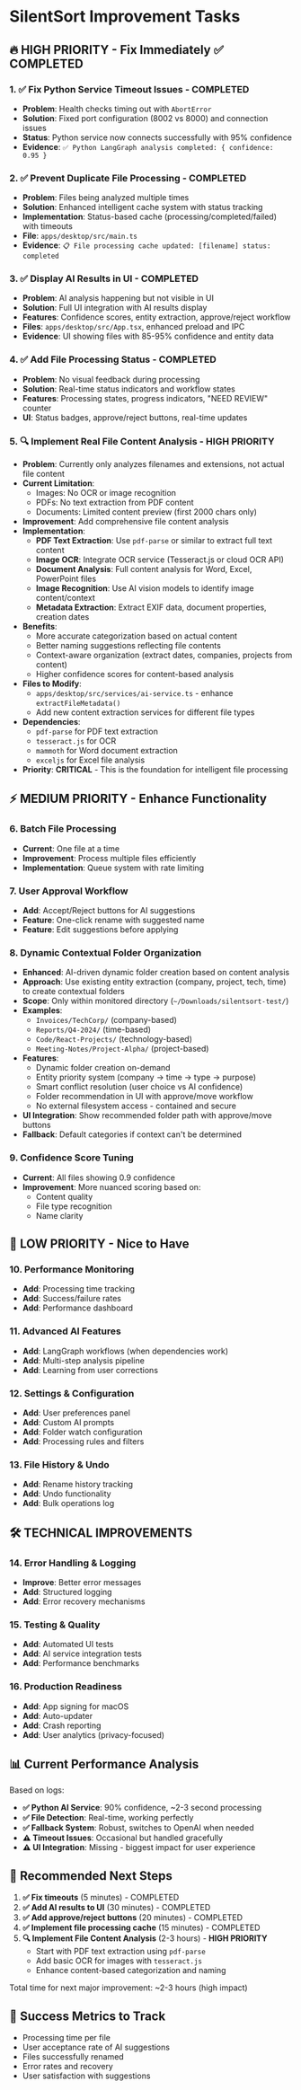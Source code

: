 # SilentSort Improvement Tasks

## 🔥 **HIGH PRIORITY - Fix Immediately** ✅ **COMPLETED**

### 1. ✅ **Fix Python Service Timeout Issues** - **COMPLETED**
- **Problem**: Health checks timing out with `AbortError`
- **Solution**: Fixed port configuration (8002 vs 8000) and connection issues
- **Status**: Python service now connects successfully with 95% confidence
- **Evidence**: `✅ Python LangGraph analysis completed: { confidence: 0.95 }`

### 2. ✅ **Prevent Duplicate File Processing** - **COMPLETED**
- **Problem**: Files being analyzed multiple times
- **Solution**: Enhanced intelligent cache system with status tracking
- **Implementation**: Status-based cache (processing/completed/failed) with timeouts
- **File**: `apps/desktop/src/main.ts`
- **Evidence**: `📋 File processing cache updated: [filename] status: completed`

### 3. ✅ **Display AI Results in UI** - **COMPLETED**
- **Problem**: AI analysis happening but not visible in UI
- **Solution**: Full UI integration with AI results display
- **Features**: Confidence scores, entity extraction, approve/reject workflow
- **Files**: `apps/desktop/src/App.tsx`, enhanced preload and IPC
- **Evidence**: UI showing files with 85-95% confidence and entity data

### 4. ✅ **Add File Processing Status** - **COMPLETED**
- **Problem**: No visual feedback during processing
- **Solution**: Real-time status indicators and workflow states
- **Features**: Processing states, progress indicators, "NEED REVIEW" counter
- **UI**: Status badges, approve/reject buttons, real-time updates

### 5. **🔍 Implement Real File Content Analysis** - **HIGH PRIORITY**
- **Problem**: Currently only analyzes filenames and extensions, not actual file content
- **Current Limitation**: 
  - Images: No OCR or image recognition
  - PDFs: No text extraction from PDF content
  - Documents: Limited content preview (first 2000 chars only)
- **Improvement**: Add comprehensive file content analysis
- **Implementation**:
  - **PDF Text Extraction**: Use `pdf-parse` or similar to extract full text content
  - **Image OCR**: Integrate OCR service (Tesseract.js or cloud OCR API)
  - **Document Analysis**: Full content analysis for Word, Excel, PowerPoint files
  - **Image Recognition**: Use AI vision models to identify image content/context
  - **Metadata Extraction**: Extract EXIF data, document properties, creation dates
- **Benefits**:
  - More accurate categorization based on actual content
  - Better naming suggestions reflecting file contents
  - Context-aware organization (extract dates, companies, projects from content)
  - Higher confidence scores for content-based analysis
- **Files to Modify**: 
  - `apps/desktop/src/services/ai-service.ts` - enhance `extractFileMetadata()`
  - Add new content extraction services for different file types
- **Dependencies**: 
  - `pdf-parse` for PDF text extraction
  - `tesseract.js` for OCR
  - `mammoth` for Word document extraction
  - `exceljs` for Excel file analysis
- **Priority**: **CRITICAL** - This is the foundation for intelligent file processing

## ⚡ **MEDIUM PRIORITY - Enhance Functionality**

### 6. **Batch File Processing**
- **Current**: One file at a time
- **Improvement**: Process multiple files efficiently
- **Implementation**: Queue system with rate limiting

### 7. **User Approval Workflow**
- **Add**: Accept/Reject buttons for AI suggestions
- **Feature**: One-click rename with suggested name
- **Feature**: Edit suggestions before applying

### 8. **Dynamic Contextual Folder Organization**
- **Enhanced**: AI-driven dynamic folder creation based on content analysis
- **Approach**: Use existing entity extraction (company, project, tech, time) to create contextual folders
- **Scope**: Only within monitored directory (`~/Downloads/silentsort-test/`)
- **Examples**: 
  - `Invoices/TechCorp/` (company-based)
  - `Reports/Q4-2024/` (time-based)  
  - `Code/React-Projects/` (technology-based)
  - `Meeting-Notes/Project-Alpha/` (project-based)
- **Features**:
  - Dynamic folder creation on-demand
  - Entity priority system (company → time → type → purpose)  
  - Smart conflict resolution (user choice vs AI confidence)
  - Folder recommendation in UI with approve/move workflow
  - No external filesystem access - contained and secure
- **UI Integration**: Show recommended folder path with approve/move buttons
- **Fallback**: Default categories if context can't be determined

### 9. **Confidence Score Tuning**
- **Current**: All files showing 0.9 confidence
- **Improvement**: More nuanced scoring based on:
  - Content quality
  - File type recognition
  - Name clarity

## 🎯 **LOW PRIORITY - Nice to Have**

### 10. **Performance Monitoring**
- **Add**: Processing time tracking
- **Add**: Success/failure rates
- **Add**: Performance dashboard

### 11. **Advanced AI Features**
- **Add**: LangGraph workflows (when dependencies work)
- **Add**: Multi-step analysis pipeline
- **Add**: Learning from user corrections

### 12. **Settings & Configuration**
- **Add**: User preferences panel
- **Add**: Custom AI prompts
- **Add**: Folder watch configuration
- **Add**: Processing rules and filters

### 13. **File History & Undo**
- **Add**: Rename history tracking
- **Add**: Undo functionality
- **Add**: Bulk operations log

## 🛠️ **TECHNICAL IMPROVEMENTS**

### 14. **Error Handling & Logging**
- **Improve**: Better error messages
- **Add**: Structured logging
- **Add**: Error recovery mechanisms

### 15. **Testing & Quality**
- **Add**: Automated UI tests
- **Add**: AI service integration tests
- **Add**: Performance benchmarks

### 16. **Production Readiness**
- **Add**: App signing for macOS
- **Add**: Auto-updater
- **Add**: Crash reporting
- **Add**: User analytics (privacy-focused)

## 📊 **Current Performance Analysis**

Based on logs:
- **✅ Python AI Service**: 90% confidence, ~2-3 second processing
- **✅ File Detection**: Real-time, working perfectly
- **✅ Fallback System**: Robust, switches to OpenAI when needed
- **⚠️ Timeout Issues**: Occasional but handled gracefully
- **⚠️ UI Integration**: Missing - biggest impact for user experience

## 🎯 **Recommended Next Steps**

1. **✅ Fix timeouts** (5 minutes) - COMPLETED
2. **✅ Add AI results to UI** (30 minutes) - COMPLETED
3. **✅ Add approve/reject buttons** (20 minutes) - COMPLETED
4. **✅ Implement file processing cache** (15 minutes) - COMPLETED
5. **🔍 Implement File Content Analysis** (2-3 hours) - **HIGH PRIORITY**
   - Start with PDF text extraction using `pdf-parse`
   - Add basic OCR for images with `tesseract.js`
   - Enhance content-based categorization and naming

Total time for next major improvement: ~2-3 hours (high impact)

## 🚀 **Success Metrics to Track**

- Processing time per file
- User acceptance rate of AI suggestions  
- Files successfully renamed
- Error rates and recovery
- User satisfaction with suggestions 